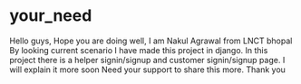 # your_need
Hello guys, 
Hope you are doing well,
I am Nakul Agrawal from LNCT bhopal
By looking current scenario I have made this project in django.
In this project there is a helper signin/signup and customer signin/signup page.
I will explain it more soon
Need your support to share this more.
Thank you
